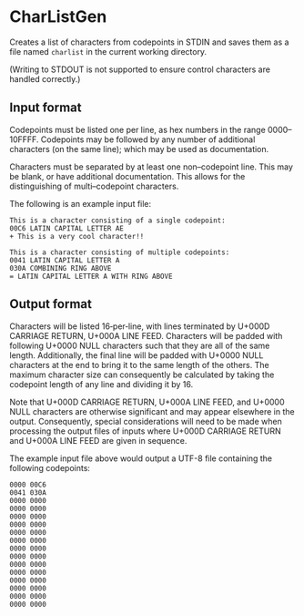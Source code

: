 #  CharListGen  #

Creates a list of characters from codepoints in STDIN and saves them
  as a file named `charlist` in the current working directory.

(Writing to STDOUT is not supported to ensure control characters are
  handled correctly.)

##  Input format  ##

Codepoints must be listed one per line, as hex numbers in the range
  0000–10FFFF.
Codepoints may be followed by any number of additional characters (on
  the same line); which may be used as documentation.

Characters must be separated by at least one non–codepoint line.
This may be blank, or have additional documentation.
This allows for the distinguishing of multi–codepoint characters.

The following is an example input file:

    This is a character consisting of a single codepoint:
    00C6 LATIN CAPITAL LETTER AE
    + This is a very cool character!!

    This is a character consisting of multiple codepoints:
    0041 LATIN CAPITAL LETTER A
    030A COMBINING RING ABOVE
    = LATIN CAPITAL LETTER A WITH RING ABOVE

##  Output format  ##

Characters will be listed 16‐per‐line, with lines terminated by U+000D
  CARRIAGE RETURN, U+000A LINE FEED.
Characters will be padded with following U+0000 NULL characters such
  that they are all of the same length.
Additionally, the final line will be padded with U+0000 NULL characters
  at the end to bring it to the same length of the others.
The maximum character size can consequently be calculated by taking
  the codepoint length of any line and dividing it by 16.

Note that U+000D CARRIAGE RETURN, U+000A LINE FEED, and U+0000 NULL
  characters are otherwise significant and may appear elsewhere in the
  output.
Consequently, special considerations will need to be made when
  processing the output files of inputs where U+000D CARRIAGE RETURN
  and U+000A LINE FEED are given in sequence.

The example input file above would output a UTF-8 file containing the
  following codepoints:

    0000 00C6
    0041 030A
    0000 0000
    0000 0000
    0000 0000
    0000 0000
    0000 0000
    0000 0000
    0000 0000
    0000 0000
    0000 0000
    0000 0000
    0000 0000
    0000 0000
    0000 0000
    0000 0000

